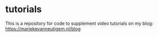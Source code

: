 # tutorials
This is a repository for code to supplement video tutorials on my blog: https://mariekevanneutigem.nl/blog
